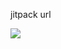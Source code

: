 jitpack url

[![](https://jitpack.io/v/agrevida/myLibrary.svg)](https://jitpack.io/#agrevida/myLibrary)
